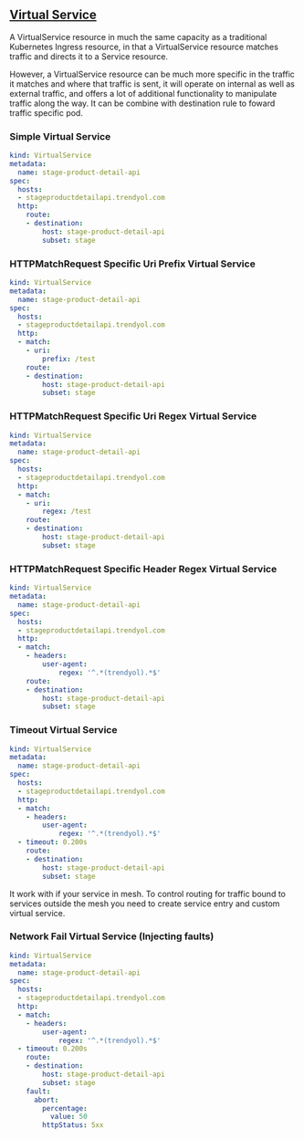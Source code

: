 ## <u> Virtual Service </u>

A VirtualService resource in much the same capacity as a traditional Kubernetes Ingress resource, in that a VirtualService resource matches traffic and directs it to a Service resource.

However, a VirtualService resource can be much more specific in the traffic it matches and where that traffic is sent, it will operate on internal as well as external traffic, and offers a lot of additional functionality to manipulate traffic along the way. It can be combine with destination rule to foward traffic specific pod.

### Simple Virtual Service

```yml
kind: VirtualService
metadata:
  name: stage-product-detail-api
spec:
  hosts:
  - stageproductdetailapi.trendyol.com
  http:
    route:
    - destination:
        host: stage-product-detail-api
        subset: stage
``` 

### HTTPMatchRequest Specific Uri Prefix Virtual Service

```yml
kind: VirtualService
metadata:
  name: stage-product-detail-api
spec:
  hosts:
  - stageproductdetailapi.trendyol.com
  http:
  - match:
    - uri:
        prefix: /test
    route:
    - destination:
        host: stage-product-detail-api
        subset: stage

``` 

### HTTPMatchRequest Specific Uri Regex Virtual Service

```yml
kind: VirtualService
metadata:
  name: stage-product-detail-api
spec:
  hosts:
  - stageproductdetailapi.trendyol.com
  http:
  - match:
    - uri:
        regex: /test
    route:
    - destination:
        host: stage-product-detail-api
        subset: stage

``` 

### HTTPMatchRequest Specific Header Regex Virtual Service

```yml
kind: VirtualService
metadata:
  name: stage-product-detail-api
spec:
  hosts:
  - stageproductdetailapi.trendyol.com
  http:
  - match:
    - headers:
        user-agent: 
            regex: '^.*(trendyol).*$'
    route:
    - destination:
        host: stage-product-detail-api
        subset: stage

``` 

### Timeout Virtual Service

```yml
kind: VirtualService
metadata:
  name: stage-product-detail-api
spec:
  hosts:
  - stageproductdetailapi.trendyol.com
  http:
  - match:
    - headers:
        user-agent: 
            regex: '^.*(trendyol).*$'
  - timeout: 0.200s
    route:
    - destination:
        host: stage-product-detail-api
        subset: stage
``` 

It work with if your service in mesh. To control routing for traffic bound to services outside the mesh you need to create service entry and custom virtual service.

### Network Fail Virtual Service (Injecting faults)

```yml
kind: VirtualService
metadata:
  name: stage-product-detail-api
spec:
  hosts:
  - stageproductdetailapi.trendyol.com
  http:
  - match:
    - headers:
        user-agent: 
            regex: '^.*(trendyol).*$'
  - timeout: 0.200s
    route:
    - destination:
        host: stage-product-detail-api
        subset: stage
    fault:
      abort:
        percentage:
          value: 50
        httpStatus: 5xx
``` 